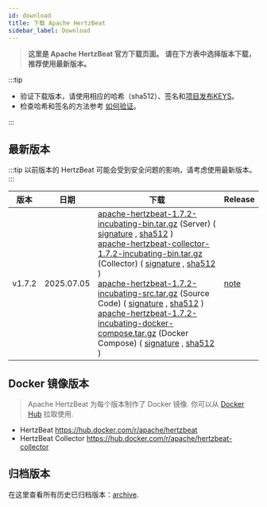 ```yaml
---
id: download
title: 下载 Apache HertzBeat
sidebar_label: Download
---
```


> **这里是 Apache HertzBeat 官方下载页面。**
> **请在下方表中选择版本下载，推荐使用最新版本。**

:::tip

- 验证下载版本，请使用相应的哈希（sha512）、签名和[项目发布KEYS](https://downloads.apache.org/incubator/hertzbeat/KEYS)。
- 检查哈希和签名的方法参考 [如何验证](https://www.apache.org/dyn/closer.cgi#verify)。

:::

## 最新版本

:::tip
以前版本的 HertzBeat 可能会受到安全问题的影响，请考虑使用最新版本。
:::

| 版本     | 日期          | 下载                                                                                                                                                                                                                                                                                                                                                                                                                                                                                                                                                                                                                                                                                                                                                                                                                                                                                                                                                                                                                                                                                                                                                                                                                                                                                                                                                                                                                                                                                                                                                                                                                                                                                                                                                                                                 | Release                                                         |
|--------|-------------|----------------------------------------------------------------------------------------------------------------------------------------------------------------------------------------------------------------------------------------------------------------------------------------------------------------------------------------------------------------------------------------------------------------------------------------------------------------------------------------------------------------------------------------------------------------------------------------------------------------------------------------------------------------------------------------------------------------------------------------------------------------------------------------------------------------------------------------------------------------------------------------------------------------------------------------------------------------------------------------------------------------------------------------------------------------------------------------------------------------------------------------------------------------------------------------------------------------------------------------------------------------------------------------------------------------------------------------------------------------------------------------------------------------------------------------------------------------------------------------------------------------------------------------------------------------------------------------------------------------------------------------------------------------------------------------------------------------------------------------------------------------------------------------------------|-----------------------------------------------------------------|
| v1.7.2  | 2025.07.05 | [apache-hertzbeat-1.7.2-incubating-bin.tar.gz](https://www.apache.org/dyn/closer.lua/incubator/hertzbeat/1.7.2/apache-hertzbeat-1.7.2-incubating-bin.tar.gz) (Server) ( [signature](https://downloads.apache.org/incubator/hertzbeat/1.7.2/apache-hertzbeat-1.7.2-incubating-bin.tar.gz.asc) , [sha512](https://downloads.apache.org/incubator/hertzbeat/1.7.2/apache-hertzbeat-1.7.2-incubating-bin.tar.gz.sha512) ) <br/> [apache-hertzbeat-collector-1.7.2-incubating-bin.tar.gz](https://www.apache.org/dyn/closer.lua/incubator/hertzbeat/1.7.2/apache-hertzbeat-collector-1.7.2-incubating-bin.tar.gz) (Collector) ( [signature](https://downloads.apache.org/incubator/hertzbeat/1.7.2/apache-hertzbeat-collector-1.7.2-incubating-bin.tar.gz.asc) , [sha512](https://downloads.apache.org/incubator/hertzbeat/1.7.2/apache-hertzbeat-collector-1.7.2-incubating-bin.tar.gz.sha512) ) <br/> [apache-hertzbeat-1.7.2-incubating-src.tar.gz](https://www.apache.org/dyn/closer.lua/incubator/hertzbeat/1.7.2/apache-hertzbeat-1.7.2-incubating-src.tar.gz) (Source Code) ( [signature](https://downloads.apache.org/incubator/hertzbeat/1.7.2/apache-hertzbeat-1.7.2-incubating-src.tar.gz.asc) , [sha512](https://downloads.apache.org/incubator/hertzbeat/1.7.2/apache-hertzbeat-1.7.2-incubating-src.tar.gz.sha512) )  <br/> [apache-hertzbeat-1.7.2-incubating-docker-compose.tar.gz](https://www.apache.org/dyn/closer.lua/incubator/hertzbeat/1.7.2/apache-hertzbeat-1.7.2-incubating-docker-compose.tar.gz) (Docker Compose) ( [signature](https://downloads.apache.org/incubator/hertzbeat/1.7.2/apache-hertzbeat-1.7.2-incubating-docker-compose.tar.gz.asc) , [sha512](https://downloads.apache.org/incubator/hertzbeat/1.7.2/apache-hertzbeat-1.7.2-incubating-docker-compose.tar.gz.sha512) ) | [note](https://github.com/apache/hertzbeat/releases/tag/v1.7.2) |

## Docker 镜像版本

> Apache HertzBeat 为每个版本制作了 Docker 镜像. 你可以从 [Docker Hub](https://hub.docker.com/r/apache/hertzbeat) 拉取使用.

- HertzBeat <https://hub.docker.com/r/apache/hertzbeat>
- HertzBeat Collector <https://hub.docker.com/r/apache/hertzbeat-collector>

## 归档版本

在这里查看所有历史已归档版本：[archive](https://archive.apache.org/dist/incubator/hertzbeat/).

